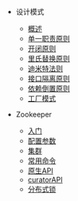 * 设计模式
    * [概述](md/CodeDesign/00%E6%A6%82%E8%BF%B0.md)
    * [单一职责原则](md/CodeDesign/01%E5%8D%95%E4%B8%80%E8%81%8C%E8%B4%A3%E5%8E%9F%E5%88%99.md)
    * [开闭原则](md/CodeDesign/02%E5%BC%80%E9%97%AD%E5%8E%9F%E5%88%99.md)
    * [里氏替换原则](md/CodeDesign/03%E9%87%8C%E6%B0%8F%E6%9B%BF%E6%8D%A2%E5%8E%9F%E5%88%99.md)
    * [迪米特法则](md/CodeDesign/04%E8%BF%AA%E7%B1%B3%E7%89%B9%E6%B3%95%E5%88%99.md)
    * [接口隔离原则](md/CodeDesign/05%E6%8E%A5%E5%8F%A3%E9%9A%94%E7%A6%BB%E5%8E%9F%E5%88%99.md)
    * [依赖倒置原则](md/CodeDesign/06%E4%BE%9D%E8%B5%96%E5%80%92%E7%BD%AE%E5%8E%9F%E5%88%99.md)
    * [工厂模式](md/CodeDesign/06%E4%BE%9D%E8%B5%96%E5%80%92%E7%BD%AE%E5%8E%9F%E5%88%99.md)
    
* Zookeeper
    * [入门](md/Zookeeper/01%E5%85%A5%E9%97%A8.md)
    * [配置参数](md/Zookeeper/02%E9%85%8D%E7%BD%AE%E5%8F%82%E6%95%B0.md)
    * [集群](md/Zookeeper/03%E9%9B%86%E7%BE%A4.md)
    * [常用命令](md/Zookeeper/04%E5%B8%B8%E7%94%A8%E5%91%BD%E4%BB%A4.md)
    * [原生API](md/Zookeeper/05%E5%8E%9F%E7%94%9FAPI.md)
    * [curatorAPI](md/Zookeeper/06curatorAPI.md)
    * [分布式锁](md/Zookeeper/07%E5%88%86%E5%B8%83%E5%BC%8F%E9%94%81.md)
